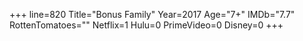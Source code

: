 +++
line=820
Title="Bonus Family"
Year=2017
Age="7+"
IMDb="7.7"
RottenTomatoes=""
Netflix=1
Hulu=0
PrimeVideo=0
Disney=0
+++

